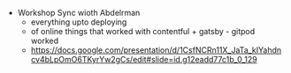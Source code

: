 - Workshop Sync wioth Abdelrman
	- everything upto deploying
	- of online things that worked with contentful + gatsby - gitpod worked
	- https://docs.google.com/presentation/d/1CsfNCRn11X_JaTa_kIYahdncv4bLpOmO6TKyrYw2gCs/edit#slide=id.g12eadd77c1b_0_129